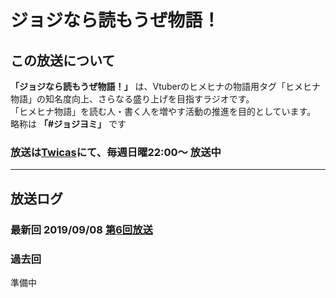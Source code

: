 # ジョジなら読もうぜ物語！

## この放送について

**「ジョジなら読もうぜ物語！」** は、Vtuberのヒメヒナの物語用タグ「ヒメヒナ物語」の知名度向上、さらなる盛り上げを目指すラジオです。  
「ヒメヒナ物語」を読む人・書く人を増やす活動の推進を目的としています。  
略称は **「#ジョジヨミ」** です

### 放送は[Twicas](https://twitcasting.tv/hmhnstory_radio)にて、**毎週日曜22:00～** 放送中

---
## 放送ログ

### 最新回 2019/09/08 [第6回放送](/cas6.md)

### 過去回

準備中
